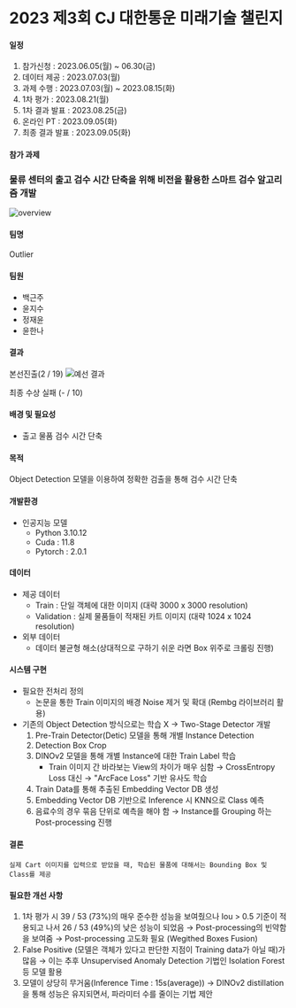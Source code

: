 # 2023 제3회 CJ 대한통운 미래기술 챌린지 

#### 일정
1. 참가신청 : 2023.06.05(월) ~ 06.30(금)
2. 데이터 제공 : 2023.07.03(월)
3. 과제 수행 : 2023.07.03(월) ~ 2023.08.15(화)
4. 1차 평가 : 2023.08.21(월)
5. 1차 결과 발표 : 2023.08.25(금)
6. 온라인 PT : 2023.09.05(화)
7. 최종 결과 발표 : 2023.09.05(화)

#### 참가 과제
### 물류 센터의 출고 검수 시간 단축을 위해 비전을 활용한 스마트 검수 알고리즘 개발
![overview](https://github.com/Geunju-hub/2023-CJ/assets/68331871/d6b164bd-cb9f-4dcd-9691-c64e5cb0cf77)


#### 팀명
Outlier

#### 팀원
* 백근주
* 윤지수
* 정재윤
* 윤한나

#### 결과
본선진출(2 / 19)
![예선 결과](https://github.com/Geunju-hub/2023-CJ/assets/68331871/d2751251-9ea1-4ab3-a100-cf2522f78cbd)

최종 수상 실패 (- / 10)

#### 배경 및 필요성
* 출고 물품 검수 시간 단축

#### 목적
Object Detection 모델을 이용하여 정확한 검출을 통해 검수 시간 단축

#### 개발환경
* 인공지능 모델
  * Python 3.10.12
  * Cuda : 11.8
  * Pytorch : 2.0.1

#### 데이터
* 제공 데이터
  * Train : 단일 객체에 대한 이미지 (대략 3000 x 3000 resolution) 
  * Validation : 실제 물품들이 적재된 카트 이미지 (대략 1024 x 1024 resolution)
* 외부 데이터
  * 데이터 불균형 해소(상대적으로 구하기 쉬운 라면 Box 위주로 크롤링 진행)

#### 시스템 구현
* 필요한 전처리 정의
  * 논문을 통한 Train 이미지의 배경 Noise 제거 및 확대 (Rembg 라이브러리 활용)
* 기존의 Object Detection 방식으로는 학습 X
  → Two-Stage Detector 개발
    1. Pre-Train Detector(Detic) 모델을 통해 개별 Instance Detection
    2. Detection Box Crop
    3. DINOv2 모델을 통해 개별 Instance에 대한 Train Label 학습
       * Train 이미지 간 바라보는 View의 차이가 매우 심함
         → CrossEntropy Loss 대신
         → "ArcFace Loss" 기반 유사도 학습  
    4. Train Data를 통해 추출된 Embedding Vector DB 생성
    5. Embedding Vector DB 기반으로 Inference 시 KNN으로 Class 예측
    6. 음료수의 경우 묶음 단위로 예측을 해야 함
       → Instance를 Grouping 하는 Post-processing 진행

#### 결론
```
실제 Cart 이미지를 입력으로 받았을 때, 학습된 물품에 대해서는 Bounding Box 및 Class를 제공
```

#### 필요한 개선 사항
1. 1차 평가 시 39 / 53 (73%)의 매우 준수한 성능을 보여줬으나
  Iou > 0.5 기준이 적용되고 나서 26 / 53 (49%)의 낮은 성능이 되었음
  → Post-processing의 빈약함을 보여줌
  → Post-processing 고도화 필요 (Wegithed Boxes Fusion)
2. False Positive (모델은 객체가 있다고 판단한 지점이 Training data가 아닐 때)가 많음
   → 이는 추후 Unsupervised Anomaly Detection 기법인 Isolation Forest 등 모델 활용
3. 모델이 상당히 무거움(Inference Time : 15s(average))
   → DINOv2 distillation을 통해 성능은 유지되면서, 파라미터 수를 줄이는 기법 제안
